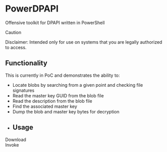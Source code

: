 # PowerDPAPI
Offensive toolkit for DPAPI written in PowerShell  
> [!CAUTION]
> Disclaimer: Intended only for use on systems that you are legally authorized to access.
## Functionality
This is currently in PoC and demonstrates the ability to:
- Locate blobs by searching from a given point and checking file signatures
- Read the master key GUID from the blob file
- Read the description from the blob file
- Find the associated master key
- Dump the blob and master key bytes for decryption
- ## Usage
Download  
Invoke
